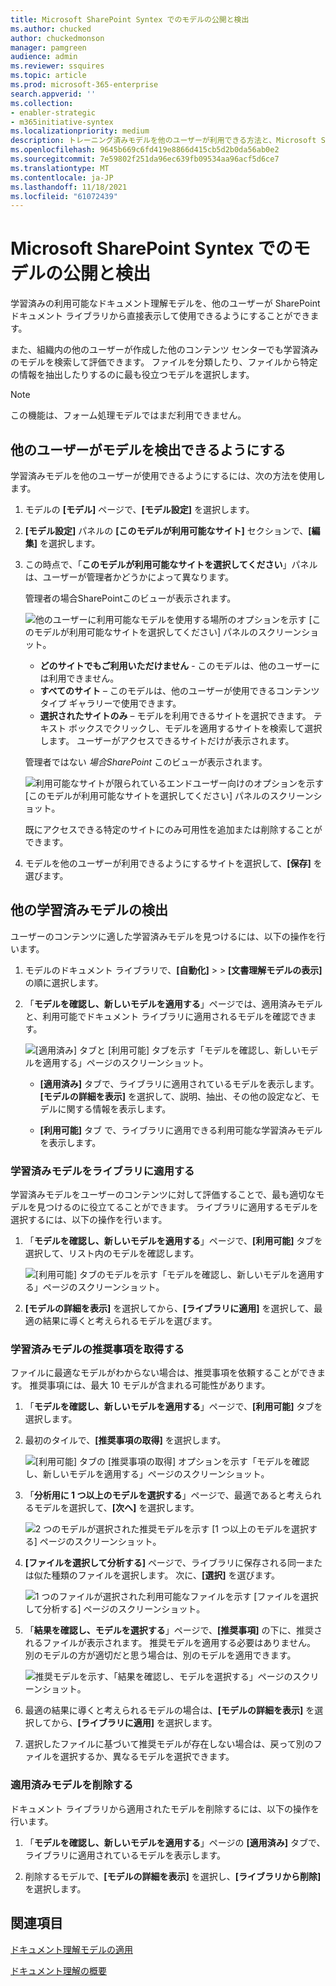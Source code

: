```yaml
---
title: Microsoft SharePoint Syntex でのモデルの公開と検出
ms.author: chucked
author: chuckedmonson
manager: pamgreen
audience: admin
ms.reviewer: ssquires
ms.topic: article
ms.prod: microsoft-365-enterprise
search.appverid: ''
ms.collection:
- enabler-strategic
- m365initiative-syntex
ms.localizationpriority: medium
description: トレーニング済みモデルを他のユーザーが利用できる方法と、Microsoft SharePoint Syntex で他のトレーニング済みモデルを適用する方法について説明します。
ms.openlocfilehash: 9645b669c6fd419e8866d415cb5d2b0da56ab0e2
ms.sourcegitcommit: 7e59802f251da96ec639fb09534aa96acf5d6ce7
ms.translationtype: MT
ms.contentlocale: ja-JP
ms.lasthandoff: 11/18/2021
ms.locfileid: "61072439"
---
```

# <a name="publish-and-discover-models-in-microsoft-sharepoint-syntex"></a>Microsoft SharePoint Syntex でのモデルの公開と検出

学習済みの利用可能なドキュメント理解モデルを、他のユーザーが SharePoint ドキュメント ライブラリから直接表示して使用できるようにすることができます。 

また、組織内の他のユーザーが作成した他のコンテンツ センターでも学習済みのモデルを検索して評価できます。 ファイルを分類したり、ファイルから特定の情報を抽出したりするのに最も役立つモデルを選択します。 

> [!NOTE]
> この機能は、フォーム処理モデルではまだ利用できません。

## <a name="make-your-model-discoverable-to-others"></a>他のユーザーがモデルを検出できるようにする

学習済みモデルを他のユーザーが使用できるようにするには、次の方法を使用します。

1. モデルの **[モデル]** ページで、**[モデル設定]** を選択します。

2. **[モデル設定]** パネルの **[このモデルが利用可能なサイト]** セクションで、**[編集]** を選択します。

3. この時点で、「**このモデルが利用可能なサイトを選択してください**」パネルは、ユーザーが管理者かどうかによって異なります。 

    管理者の場合SharePointこのビューが表示されます。

    ![他のユーザーに利用可能なモデルを使用する場所のオプションを示す [このモデルが利用可能なサイトを選択してください] パネルのスクリーンショット。](../media/content-understanding/select-sites.png)

    - **どのサイトでもご利用いただけません** - このモデルは、他のユーザーには利用できません。
    - **すべてのサイト** – このモデルは、他のユーザーが使用できるコンテンツ タイプ ギャラリーで使用できます。
    - **選択されたサイトのみ** – モデルを利用できるサイトを選択できます。 テキスト ボックスでクリックし、モデルを適用するサイトを検索して選択します。 ユーザーがアクセスできるサイトだけが表示されます。

    管理者ではない *場合SharePoint* このビューが表示されます。

    ![利用可能なサイトが限られているエンドユーザー向けのオプションを示す [このモデルが利用可能なサイトを選択してください] パネルのスクリーンショット。](../media/content-understanding/select-site-user.png)

    既にアクセスできる特定のサイトにのみ可用性を追加または削除することができます。

4. モデルを他のユーザーが利用できるようにするサイトを選択して、**[保存]** を選びます。

## <a name="discover-other-trained-models"></a>他の学習済みモデルの検出

ユーザーのコンテンツに適した学習済みモデルを見つけるには、以下の操作を行います。

1. モデルのドキュメント ライブラリで、**[自動化]**  > > **[文書理解モデルの表示]** の順に選択します。

2. 「**モデルを確認し、新しいモデルを適用する**」ページでは、適用済みモデルと、利用可能でドキュメント ライブラリに適用されるモデルを確認できます。

    ![[適用済み] タブと [利用可能] タブを示す「モデルを確認し、新しいモデルを適用する」ページのスクリーンショット。](../media/content-understanding/review-models-apply-new-ones.png)

   - **[適用済み]** タブで、ライブラリに適用されているモデルを表示します。 **[モデルの詳細を表示]** を選択して、説明、抽出、その他の設定など、モデルに関する情報を表示します。
   
   - **[利用可能]** タブ で、ライブラリに適用できる利用可能な学習済みモデルを表示します。


### <a name="apply-a-trained-model-to-your-library"></a>学習済みモデルをライブラリに適用する

学習済みモデルをユーザーのコンテンツに対して評価することで、最も適切なモデルを見つけるのに役立てることができます。 ライブラリに適用するモデルを選択するには、以下の操作を行います。

1. 「**モデルを確認し、新しいモデルを適用する**」ページで、**[利用可能]** タブを選択して、リスト内のモデルを確認します。

    ![[利用可能] タブのモデルを示す「モデルを確認し、新しいモデルを適用する」ページのスクリーンショット。](../media/content-understanding/available-models-to-apply.png)

2. **[モデルの詳細を表示]** を選択してから、**[ライブラリに適用]** を選択して、最適の結果に導くと考えられるモデルを選びます。

### <a name="get-a-recommendation-for-a-trained-model"></a>学習済みモデルの推奨事項を取得する

ファイルに最適なモデルがわからない場合は、推奨事項を依頼することができます。 推奨事項には、最大 10 モデルが含まれる可能性があります。

1. 「**モデルを確認し、新しいモデルを適用する**」ページで、**[利用可能]** タブを選択します。

2. 最初のタイルで、**[推奨事項の取得]** を選択します。

    ![[利用可能] タブの [推奨事項の取得] オプションを示す「モデルを確認し、新しいモデルを適用する」ページのスクリーンショット。](../media/content-understanding/get-recommendation.png)

3. 「**分析用に 1 つ以上のモデルを選択する**」ページで、最適であると考えられるモデルを選択して、**[次へ]** を選択します。

    ![2 つのモデルが選択された推奨モデルを示す [1 つ以上のモデルを選択する] ページのスクリーンショット。](../media/content-understanding/recommendation-results.png)

4. **[ファイルを選択して分析する]** ページで、ライブラリに保存される同一または似た種類のファイルを選択します。 次に、**[選択]** を選びます。

    ![1 つのファイルが選択された利用可能なファイルを示す [ファイルを選択して分析する] ページのスクリーンショット。](../media/content-understanding/file-to-analyze.png)

5. 「**結果を確認し、モデルを選択する**」ページで、**[推奨事項]** の下に、推奨されるファイルが表示されます。 推奨モデルを適用する必要はありません。 別のモデルの方が適切だと思う場合は、別のモデルを適用できます。

    ![推奨モデルを示す、「結果を確認し、モデルを選択する」ページのスクリーンショット。](../media/content-understanding/review-results.png)

6. 最適の結果に導くと考えられるモデルの場合は、**[モデルの詳細を表示]** を選択してから、**[ライブラリに適用]** を選択します。

7. 選択したファイルに基づいて推奨モデルが存在しない場合は、戻って別のファイルを選択するか、異なるモデルを選択できます。

### <a name="remove-an-applied-model"></a>適用済みモデルを削除する

ドキュメント ライブラリから適用されたモデルを削除するには、以下の操作を行います。

1. 「**モデルを確認し、新しいモデルを適用する**」ページの **[適用済み]** タブで、ライブラリに適用されているモデルを表示します。

2. 削除するモデルで、**[モデルの詳細を表示]** を選択し、**[ライブラリから削除]** を選択します。


## <a name="see-also"></a>関連項目

[ドキュメント理解モデルの適用](apply-a-model.md)

[ドキュメント理解の概要](document-understanding-overview.md)
